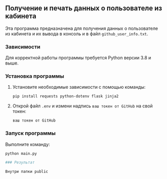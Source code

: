 ## Получение и печать данных о пользователе из кабинета

Эта программа предназначена для получения данных о пользователе из кабинета и их вывода в консоль и в файл `github_user_info.txt`.

### Зависимости

Для корректной работы программы требуется Python версии 3.8 и выше.

### Установка программы

1. Установите необходимые зависимости с помощью команды:

    ```bash
    pip install requests python-dotenv flask jinja2
    ```

2. Открой файл `.env` и измени надпись `ваш токен от GitHub` на свой токен:

    ```
    ваш токен от GitHub
    ```

### Запуск программы

Выполните команду:

```bash
python main.py

### Результат

Внутри папки public
